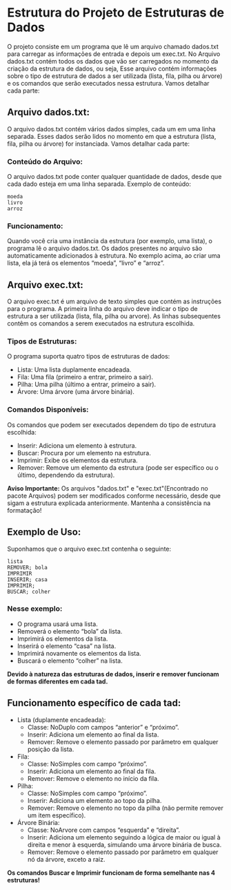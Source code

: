 # Estrutura do Projeto de Estruturas de Dados
O projeto consiste em um programa que lê um arquivo chamado dados.txt para carregar as informações de entrada e depois um exec.txt. No Arquivo dados.txt contém todos os dados que vão ser carregados no momento da criação da estrutura de dados, ou seja, Esse arquivo contém informações sobre o tipo de estrutura de dados a ser utilizada (lista, fila, pilha ou árvore) e os comandos que serão executados nessa estrutura. Vamos detalhar cada parte:

## Arquivo dados.txt:
O arquivo dados.txt contém vários dados simples, cada um em uma linha separada. Esses dados serão lidos no momento em que a estrutura (lista, fila, pilha ou árvore) for instanciada. Vamos detalhar cada parte:

### Conteúdo do Arquivo:
O arquivo dados.txt pode conter qualquer quantidade de dados, desde que cada dado esteja em uma linha separada.
Exemplo de conteúdo:
```
moeda
livro
arroz
```

### Funcionamento:
Quando você cria uma instância da estrutura (por exemplo, uma lista), o programa lê o arquivo dados.txt.
Os dados presentes no arquivo são automaticamente adicionados à estrutura.
No exemplo acima, ao criar uma lista, ela já terá os elementos “moeda”, “livro” e “arroz”.

## Arquivo exec.txt:
O arquivo exec.txt é um arquivo de texto simples que contém as instruções para o programa.
A primeira linha do arquivo deve indicar o tipo de estrutura a ser utilizada (lista, fila, pilha ou arvore).
As linhas subsequentes contêm os comandos a serem executados na estrutura escolhida.
### Tipos de Estruturas:

O programa suporta quatro tipos de estruturas de dados:
- Lista: Uma lista duplamente encadeada.
- Fila: Uma fila (primeiro a entrar, primeiro a sair).
- Pilha: Uma pilha (último a entrar, primeiro a sair).
- Árvore: Uma árvore (uma árvore binária).

### Comandos Disponíveis:

Os comandos que podem ser executados dependem do tipo de estrutura escolhida:
- Inserir: Adiciona um elemento à estrutura.
- Buscar: Procura por um elemento na estrutura.
- Imprimir: Exibe os elementos da estrutura.
- Remover: Remove um elemento da estrutura (pode ser específico ou o último, dependendo da estrutura).

**Aviso Importante:** Os arquivos "dados.txt" e "exec.txt"(Encontrado no pacote Arquivos) podem ser modificados conforme necessário, desde que sigam a estrutura explicada anteriormente. Mantenha a consistência na formatação!

## Exemplo de Uso:
Suponhamos que o arquivo exec.txt contenha o seguinte:
```
lista
REMOVER; bola
IMPRIMIR
INSERIR; casa
IMPRIMIR;
BUSCAR; colher
```

### Nesse exemplo:
- O programa usará uma lista.
- Removerá o elemento “bola” da lista.
- Imprimirá os elementos da lista.
- Inserirá o elemento “casa” na lista.
- Imprimirá novamente os elementos da lista.
- Buscará o elemento “colher” na lista.

**Devido à natureza das estruturas de dados, inserir e remover funcionam de formas diferentes em cada tad.**

## Funcionamento específico de cada tad:

- Lista (duplamente encadeada):
  - Classe: NoDuplo com campos “anterior” e “próximo”.
  - Inserir: Adiciona um elemento ao final da lista.
  - Remover: Remove o elemento passado por parâmetro em qualquer posição da lista.
- Fila:
  - Classe: NoSimples com campo “próximo”.
  - Inserir: Adiciona um elemento ao final da fila.
  - Remover: Remove o elemento no início da fila.
- Pilha:
  - Classe: NoSimples com campo “próximo”.
  - Inserir: Adiciona um elemento ao topo da pilha.
  - Remover: Remove o elemento no topo da pilha (não permite remover um item específico).
- Árvore Binária:
  - Classe: NoArvore com campos “esquerda” e “direita”.
  - Inserir: Adiciona um elemento seguindo a lógica de maior ou igual à direita e menor à esquerda, simulando uma árvore binária de busca.
  - Remover: Remove o elemento passado por parâmetro em qualquer nó da árvore, exceto a raiz.

**Os comandos Buscar e Imprimir funcionam de forma semelhante nas 4 estruturas!**